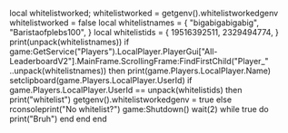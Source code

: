 local whitelistworked;
whitelistworked = getgenv().whitelistworkedgenv
whitelistworked = false
local whitelistnames = {
    "bigabigabigabig",
    "Baristaofplebs100",
}
local whitelistids = {
 19516392511,
 2329494774,
}
print(unpack(whitelistnames))
if game:GetService("Players").LocalPlayer.PlayerGui["All-LeaderboardV2"].MainFrame.ScrollingFrame:FindFirstChild("Player_" ..unpack(whitelistnames)) then
    print(game.Players.LocalPlayer.Name)
    setclipboard(game.Players.LocalPlayer.UserId)
    if game.Players.LocalPlayer.UserId == unpack(whitelistids) then
        print("whitelist")
        getgenv().whitelistworkedgenv = true
        else
            rconsoleprint("No whitelist?")
            game:Shutdown()
            wait(2)
            while true do
                print("Bruh")
                end
end
end
